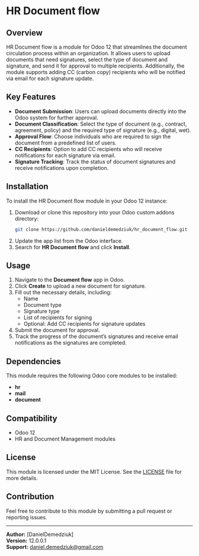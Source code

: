 
# HR Document flow

## Overview

HR Document flow is a module for Odoo 12 that streamlines the document circulation process within an organization. It allows users to upload documents that need signatures, select the type of document and signature, and send it for approval to multiple recipients. Additionally, the module supports adding CC (carbon copy) recipients who will be notified via email for each signature update.

## Key Features

- **Document Submission**: Users can upload documents directly into the Odoo system for further approval.
- **Document Classification**: Select the type of document (e.g., contract, agreement, policy) and the required type of signature (e.g., digital, wet).
- **Approval Flow**: Choose individuals who are required to sign the document from a predefined list of users.
- **CC Recipients**: Option to add CC recipients who will receive notifications for each signature via email.
- **Signature Tracking**: Track the status of document signatures and receive notifications upon completion.
  
## Installation

To install the HR Document flow module in your Odoo 12 instance:

1. Download or clone this repository into your Odoo custom addons directory:
   ```bash
   git clone https://github.com/danieldemedziuk/hr_document_flow.git
   ```
2. Update the app list from the Odoo interface.
3. Search for **HR Document flow** and click **Install**.

## Usage

1. Navigate to the **Document flow** app in Odoo.
2. Click **Create** to upload a new document for signature.
3. Fill out the necessary details, including:
   - Name
   - Document type
   - Signature type
   - List of recipients for signing
   - Optional: Add CC recipients for signature updates
4. Submit the document for approval.
5. Track the progress of the document’s signatures and receive email notifications as the signatures are completed.

## Dependencies

This module requires the following Odoo core modules to be installed:
- **hr**
- **mail**
- **document**
  
## Compatibility

- Odoo 12
- HR and Document Management modules

## License

This module is licensed under the MIT License. See the [LICENSE](LICENSE) file for more details.

## Contribution

Feel free to contribute to this module by submitting a pull request or reporting issues.

---

**Author:** [DanielDemedziuk]  
**Version:** 12.0.0.1  
**Support:** daniel.demedziuk@gmail.com
